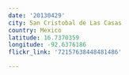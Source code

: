```yaml
---
date: '20130429'
city: San Cristobal de Las Casas
country: Mexico
latitude: 16.7370359
longitude: -92.6376186
flickr_link: '72157638448481486'

---
```

